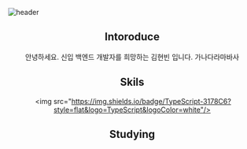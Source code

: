 
![header](https://capsule-render.vercel.app/api?type=waving&color=auto&height=300&section=header&text=welcome%20to%20Hyunbin%20git&fontSize=60)
<div align=center>
  
  ## Intoroduce 
  안녕하세요. 신입 백엔드 개발자를 희망하는 김현빈 입니다. 가나다라마바사


  ## Skils
 <img src="https://img.shields.io/badge/TypeScript-3178C6?style=flat&logo=TypeScript&logoColor=white"/>


  ## Studying
  ##

  
  
</div>

